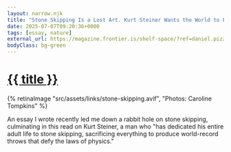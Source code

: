 ```yaml
---
layout: narrow.njk
title: "Stone Skipping Is a Lost Art. Kurt Steiner Wants the World to Find It."
date: 2025-07-07T09:20:36+0000
tags: [essay, nature]
external_url: https://magazine.frontier.is/shelf-space/?ref=daniel.pizza
bodyClass: bg-green
---
```


<h1><a href="{{ external_url }}">{{ title }}</a></h1>

{% retinaImage "src/assets/links/stone-skipping.avif", "Photos: Caroline Tompkins" %}

An essay I wrote recently led me down a rabbit hole on stone skipping, culminating in this read on Kurt Steiner, a man who "has dedicated his entire adult life to stone skipping, sacrificing everything to produce world-record throws that defy the laws of physics."